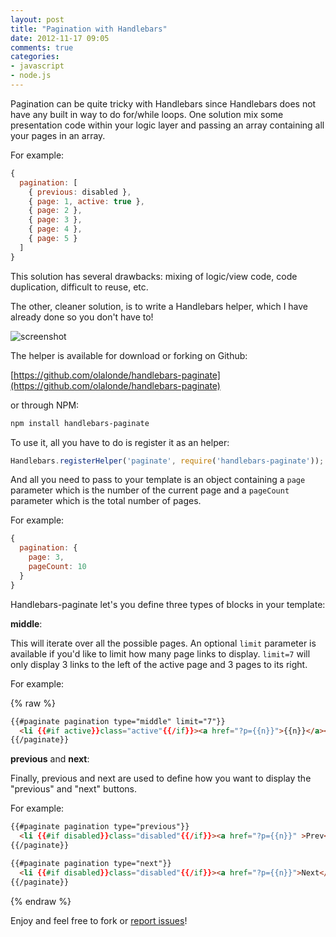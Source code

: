 ```yaml
---
layout: post
title: "Pagination with Handlebars"
date: 2012-11-17 09:05
comments: true
categories: 
- javascript
- node.js
---
```


Pagination can be quite tricky with Handlebars since Handlebars does not
have any built in way to do for/while loops. One solution mix some presentation code
within your logic layer and passing an array containing all your pages in an array.

For example:

```javascript
{
  pagination: [ 
    { previous: disabled }, 
    { page: 1, active: true }, 
    { page: 2 }, 
    { page: 3 },
    { page: 4 },
    { page: 5 }
  ] 
}
```

This solution has several drawbacks: mixing of logic/view code, code
duplication, difficult to reuse, etc. 

The other, cleaner solution, is to write a Handlebars helper, which I
have already done so you don't have to!

![screenshot](https://github.com/olalonde/handlebars-paginate/raw/master/screenshot.png)

The helper is available for download or forking on Github: 

[https://github.com/olalonde/handlebars-paginate](https://github.com/olalonde/handlebars-paginate)

or through NPM:

```bash
npm install handlebars-paginate
```

To use it, all you have to do is register it as an helper:

```javascript
Handlebars.registerHelper('paginate', require('handlebars-paginate'));
```

And all you need to pass to your template is an object containing a
`page` parameter which is the number of the current page and a
`pageCount` parameter which is the total number of pages.

For example:

```javascript
{ 
  pagination: {
    page: 3,
    pageCount: 10
  }
}
```

Handlebars-paginate let's you define three types of blocks in your
template:

**middle**:

This will iterate over all the possible pages. An optional `limit`
parameter is available if you'd like to limit how many page links to
display. `limit=7` will only display 3 links to the left of the active
page and 3 pages to its right. 

For example:

{% raw %}
```html
{{#paginate pagination type="middle" limit="7"}}
  <li {{#if active}}class="active"{{/if}}><a href="?p={{n}}">{{n}}</a></li>
{{/paginate}}
```

**previous** and **next**:

Finally, previous and next are used to define how you want to display the
"previous" and "next" buttons. 

For example:

```html
{{#paginate pagination type="previous"}}
  <li {{#if disabled}}class="disabled"{{/if}}><a href="?p={{n}}" >Prev</a></li>
{{/paginate}}
```

```html
{{#paginate pagination type="next"}}
  <li {{#if disabled}}class="disabled"{{/if}}><a href="?p={{n}}">Next</a></li>
{{/paginate}}
```
{% endraw %}

Enjoy and feel free to fork or [report issues](https://github.com/olalonde/handlebars-paginate/issues)!
